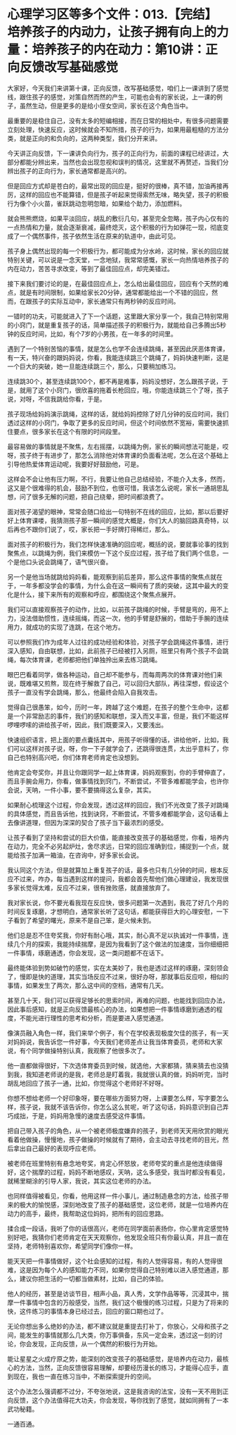 # 心理学习区等多个文件：013.【完结】培养孩子的内动力，让孩子拥有向上的力量：培养孩子的内在动力：第10讲：正向反馈改写基础感觉

大家好，今天我们来讲第十课，正向反馈，改写基础感觉，咱们上一课讲到了感觉线，跟住孩子的感觉，对策自然而然的产生，可能也会有的家长说，上一课的例子，虽然生动，但是更多的是给小侄女空间，家长在这个角色当中。

最重要的是稳住自己，没有太多的短编相接，而在日常的相处中，有很多问题需要立刻处理，快速反应，这时候就会不知所措，孩子的行为，如果用最粗糙的方法分类，就是正向的和负向的，这两种类型，我们分开来讲。

今天讲正向反馈，下一课讲负向行为，孩子的正向行为，前面的课程已经讲过，大部分都能分辨出来，当然也会出现忽视和误判的情况，这里就不再赘述，当我们分辨出孩子的正向行为，家长通常都是高兴的。

但是回应方式却是苍白的，最常出现的回应是，挺好的很棒，真不错，加油再接再厉，这样的回应也不能算错，但是孩子听起来觉得索然无味，略失望，孩子的积极行为像个小火苗，雀跃跳动忽明忽暗，如果给个助力，添加燃料。

就会熊熊燃烧，如果平淡回应，胡乱的敷衍几句，甚至完全忽略，孩子内心仅有的一点热情和力量，就会逐渐衰减，最终熄灭，这个积极的行为如弹花一现，彻底变成了一个偶然事件，孩子依然生活在原来的轨道中，由此可见。

孩子身上偶然出现的每一个积极行为，都可能成为分水岭，这时候，家长的回应就特别关键，可以说是一念天堂，一念地狱，我常常感慨，家长一向热情培养孩子的内在动力，苦苦寻求改变，等到了最佳回应点，却完美错过。

接下来我们要讨论的是，在最佳回应点上，怎么给出最佳回应，回应有个天然的难点，就是有时间限制，如果给家长20分钟，通常都能给出一个不错的回应，然而，在跟孩子的实际互动中，家长通常只有两秒钟的反应时间。

一错时的功夫，可能就进入了下一个话题，这里跟大家分享一个，我自己特别常用的小窍门，就是重复孩子的话，简单描述孩子的积极行为，就能给自己多腾出5秒钟的反应时间，比如，有个7岁的小男孩，在一年多的时间里。

遇到了一个特别苦恼的事情，就是怎么也学不会连续跳绳，甚至因此厌恶体育课，有一天，特兴奋的跟妈妈说，你看，我能连续跳三个跳绳了，妈妈快速判断，这是一个巨大的突破，她一旦能连续跳三个，那么，只要稍加练习。

连续跳30个，甚至连续跳100个，都不再是难事，妈妈没想好，怎么跟孩子说，于是，就用了这个小窍门，很欣喜的拖着长枪回应，哦，你能连续跳三个了呀，孩子说，对呀，不信我跳给你看，于是。

孩子现场给妈妈演示跳绳，这样的话，就给妈妈控除了好几分钟的反应时间，我们透过这样的小窍门，争取了更多的反应时间，但这个时间依然不宽裕，需要快速抓住要点，很多家长在这个有限的时间段里。

最容易做的事情就是不聚焦，左右摇摆，以跳绳为例，家长的瞬间想法可能是，哎呀，孩子终于有进步了，那怎么消除他对体育课的负面看法呢，怎么在这个基础上引导他热爱体育运动呢，我要好好鼓励他，可是。

这样会不会让他有压力啊，不行，我要让他自己总结经验，不能介入太多，然而，这又是个很难得的机会，鼓励不到位，也很可惜，我该怎么说呢，家长一通胡思乱想，问了很多无解的问题，把自己绕晕，把时间都浪费了。

面对孩子渴望的眼神，常常会随口给出一句特别不在线的回应，比如，那以后要好好上体育课喽，我猜测孩子那一瞬间的感觉大概是，你们大人的脑回路真奇特，以后再也不跟你们说了，哎，家长把一手好牌打得稀烂，那么。

面对孩子的积极行为，我们怎样快速准确的回应呢，概括的说，要就事论事的找到聚焦点，以跳绳为例，我们来模仿一下这个反应过程，孩子给了我们两个信息，一个是他口头说会跳绳了，语气很兴奋。

另一个是他当场就跳给妈妈看，能观察到前后差异，那么这件事情的聚焦点就在于，一年多都没学会的事情，为什么会在这一瞬间有了质的突破，这其中最大的变化是什么，接下来所有的观察和呼应，都围绕这个聚焦点展开。

我们可以直接观察孩子的动作，比如，以前孩子跳绳的时候，手臂是弯的，用不上力，没法借助惯性，连续摇绳，而这一次，他的手臂是舒展的，借助于手腕的连续用力，就成功的实现了连跳，在这个地方。

可以参照我们作为成年人过往的成功经验和体验，对孩子学会跳绳这件事情，进行深入感知，自由联想，比如，此前孩子已经被打入另厕，班里只有两个孩子不会跳绳，每次体育课，老师都把他们单独拎出来去练习跳绳。

眼巴巴看着同学，做各种运动，自己却不能参与，而每周两次的体育课对他们来说，既难堪又煎熬，现在终于解救了自己，可以回归大部队，再往深想，假设这个孩子一直没有学会跳绳，那么，他最终会陷入自我攻击。

觉得自己很愚笨，如今，历时一年，跨越了这个难题，在孩子的整个生命中，这都是一个非常励志的事件，我们的感知和联想，深入而又丰富，但是，我们不能这样啰哩啰嗦的讲给孩子听，因此，我们既要深入，又要浅出。

快速组织语言，把上面的要点囊括其中，用孩子听得懂的话，讲给他听，比如，我们可以这样对孩子说，呀，你一下子就学会了，还跳得很连贯，太出乎意料了，你自己也特别高兴吧，你们体育老师肯定也没想到。

他肯定会夸奖你，并且让你跟同学一起上体育课，妈妈观察到，你的手臂伸直了，而且手腕会用力，你看，做事情找到窍门，不断尝试，不管多难都能学会，也许你会说，天呐，一件小事，要不要搞得这么复杂，其实。

如果耐心梳理这个过程，你会发现，透过这样的回应，我们不光改变了孩子对跳绳的具体感觉，而且告诉他，找到诀窍，不断尝试，不管多难都能学会，这句话看上去像讲道理，但因为深深的契合了孩子当下最浓烈的感受。

让孩子看到了坚持和尝试的巨大价值，能直接改变孩子的基础感觉，你看，培养内在动力，完全不必另起炉灶，舍尽求远，日常的回应准确到位，捕捉到一个点，就能给孩子加满一箱油，在咨询中，好多家长会说。

我认同这个方法，但是就算加上重复孩子的话，最多也只有几分钟的时间，根本反应不过来，咋办，每当遇到这样的提问，我都会首先帮他们做心理建设，我发现很多家长觉得太难，反应不过来，很有挫败感，就直接放弃了。

我对家长说，你不要光看我现在反应快，很多问题第一次遇到，我花了好几个月的时间反复琢磨，才想明白，通常家长听了这句话，都能获得巨大的心理安慰，一下子看到了希望的曙光，原来不是自己笨，是火候未到。

他们总是忍不住夸奖我，你好有耐心哦，其实，耐心真不足以执诚对一件事情，连续几个月的探索，我能持续揣摩，是因为我看到了这个做法的加速度，当你细细把一件事情，琢磨通透，你会发现，这一类问题都不在话下。

最终能体验到势如破竹的感觉，实在太美妙了，我也是透过这样的琢磨，深刻领会了，慢即是快的道理，其实当场反应不过来，很好办呀，那就事后反应呗，相似的事情，如果发生了两次，那么这中间的空档，通常有几天。

甚至几十天，我们可以获得足够长的思索时间，再难的问题，也能找到回应办法，因此事后感知，就是正向反馈最核心的办法，如果想把一件事情琢磨到通透的程度，不能光进行理性的思考和分析，而是要进入感觉通道。

像演员融入角色一样，我们来举个例子，有个在学校表现极度欠佳的孩子，有一天对妈妈说，我告诉您一件好事，今天我们老师差点让我当体育委员，老师和大家说，有个同学做操特别认真，我观察了他很多次了。

他一直都做得很好，下次选体育委员到时候，就选他，大家都猜，猜来猜去也没猜到我，我知道老师说的是我，老师总是盯着我，我就很认真的做，妈妈听完，当时胡乱地回应了孩子一通，比如，你觉得这个老师好不好呀。

你想不想给老师一个好印象呀，要在哪些方面努力呀，上课要怎么样，写字要怎么样，孩子说，我就不该告诉你，你怎么这么贫呢，听了这句话，妈妈意识到自己弄巧成拙，于是，妈妈用急慢的速度去感受这件事情。

把自己带入孩子的角色，从一个被老师极度嫌弃的孩子，到老师天天用欣赏的眼光看着他做操，慢慢地，孩子做操的时候就有了期待，会主动去寻找老师的目光，然后拿出自己最好的表现呼应老师。

被老师在班里特别有悬念地夸奖，肯定心怀怒放，老师夸奖的重点是他连续做得好，这个揣摩的过程，妈妈不断地感叹，天呐，这么多感受，我当时都没有看见，就稀里糊涂的引导人家，我说，其实这位老师的办法。

也同样值得被看见，你看，他用这样一件小事儿，通过制造悬念的方法，给孩子带来的极大的愉悦感，深刻地改变了孩子的基础感觉，这位老师，就是一位培养内在动力的高手，最终，我帮助这位妈妈，把所有的回应思路。

揉合成一段话，我听了你的话很高兴，老师在同学面前表扬你，你心里肯定感觉特别好吧，我猜你们老师肯定在天天观察你，他发现全班只有你最认真，并且一直在坚持，老师特别喜欢你，希望同学们像你一样。

能天天把一件事情做好，这个社会感知的过程，有的人觉得容易，有的人觉得很难，这是因为每个人的感知能力不同，如果你觉得自己特别难以进入感觉通道，那么，建议你把生活的一切都当做素材，比如，自己的体验。

他人的经历，甚至是访谈节目，相声小品，真人秀，文学作品等等，沉浸其中，揣摩一件事情中包含的万般感受，当然，我们这个极慢的练习过程，只是为了将来的快，这件练习的事情本身已经过去，回应的窗口期也过了。

无论你想出多么绝妙的办法，都不建议就是重提去打补丁，你放心，父母和孩子之间，能发生的事情就那么几大类，你万事俱备，东风一定会来，透过这一刻的讨论，你会发现，正向反馈，从一个偶然的积极行为开始。

能让星星之火成疗原之势，能深刻的改变孩子的基础感觉，是培养内在动力，最核心的方法，当然，正向反馈很容易理解，却要经历漫长的练习，才能得心应手，直到现在，我也一直在练习当中，不断探索提升的空间。

这个办法怎么强调都不过分，不夸张地说，这是我咨询的法宝，没有一天不用到正向反馈，这个办法值得花大功夫，你会发现，等你找到了感觉，就如同拥有了一本武功秘籍。

一通百通。